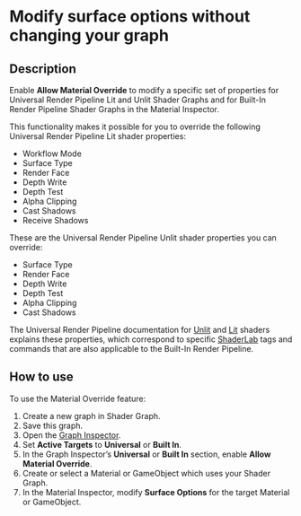 # Modify surface options without changing your graph

## Description

Enable **Allow Material Override** to modify a specific set of properties for Universal Render Pipeline Lit and Unlit Shader Graphs and for Built-In Render Pipeline Shader Graphs in the Material Inspector.

This functionality makes it possible for you to override the following Universal Render Pipeline Lit shader properties:

* Workflow Mode
* Surface Type
* Render Face
* Depth Write
* Depth Test
* Alpha Clipping
* Cast Shadows
* Receive Shadows

These are the Universal Render Pipeline Unlit shader properties you can override:

* Surface Type
* Render Face
* Depth Write
* Depth Test
* Alpha Clipping
* Cast Shadows

The Universal Render Pipeline documentation for [Unlit](https://docs.unity3d.com/Packages/com.unity.render-pipelines.universal@11.0/manual/unlit-shader.html) and [Lit](https://docs.unity3d.com/Packages/com.unity.render-pipelines.universal@11.0/manual/lit-shader.html) shaders explains these properties, which correspond to specific [ShaderLab](https://docs.unity3d.com/Manual/SL-Reference.html) tags and commands that are also applicable to the Built-In Render Pipeline.

## How to use

To use the Material Override feature:
1. Create a new graph in Shader Graph.
2. Save this graph.
3. Open the [Graph Inspector](Internal-Inspector.md).
4. Set **Active Targets** to **Universal** or **Built In**.
5. In the Graph Inspector’s **Universal** or **Built In** section, enable **Allow Material Override**.
6. Create or select a Material or GameObject which uses your Shader Graph.
7. In the Material Inspector, modify **Surface Options** for the target Material or GameObject.
